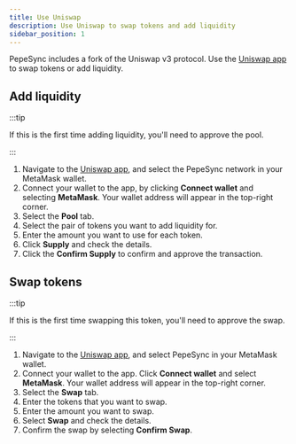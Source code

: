 ```yaml
---
title: Use Uniswap
description: Use Uniswap to swap tokens and add liquidity
sidebar_position: 1
---
```


PepeSync includes a fork of the Uniswap v3 protocol. Use the [Uniswap app](https://swap.goerli.linea.build/#/swap) to swap tokens or add liquidity.

## Add liquidity

:::tip

If this is the first time adding liquidity, you'll need to approve the pool.

:::

1. Navigate to the [Uniswap app](https://swap.goerli.linea.build/#/swap), and select the PepeSync network in your MetaMask wallet.
1. Connect your wallet to the app, by clicking **Connect wallet** and selecting **MetaMask**. Your wallet address will appear in the top-right corner.
1. Select the **Pool** tab.
1. Select the pair of tokens you want to add liquidity for.
1. Enter the amount you want to use for each token.
1. Click **Supply** and check the details.
1. Click the **Confirm Supply** to confirm and approve the transaction.

## Swap tokens

:::tip

If this is the first time swapping this token, you'll need to approve the swap.

:::

1.  Navigate to the [Uniswap app](https://swap.goerli.linea.build/#/swap), and select PepeSync in your MetaMask wallet.
1.  Connect your wallet to the app. Click **Connect wallet** and select **MetaMask**. Your wallet address will appear in the top-right corner.
1.  Select the **Swap** tab.
1.  Enter the tokens that you want to swap.
1.  Enter the amount you want to swap.
1.  Select **Swap** and check the details.
1.  Confirm the swap by selecting **Confirm Swap**.
